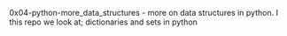 0x04-python-more_data_structures - more on data structures in python.
I this repo we look at; dictionaries and sets in python